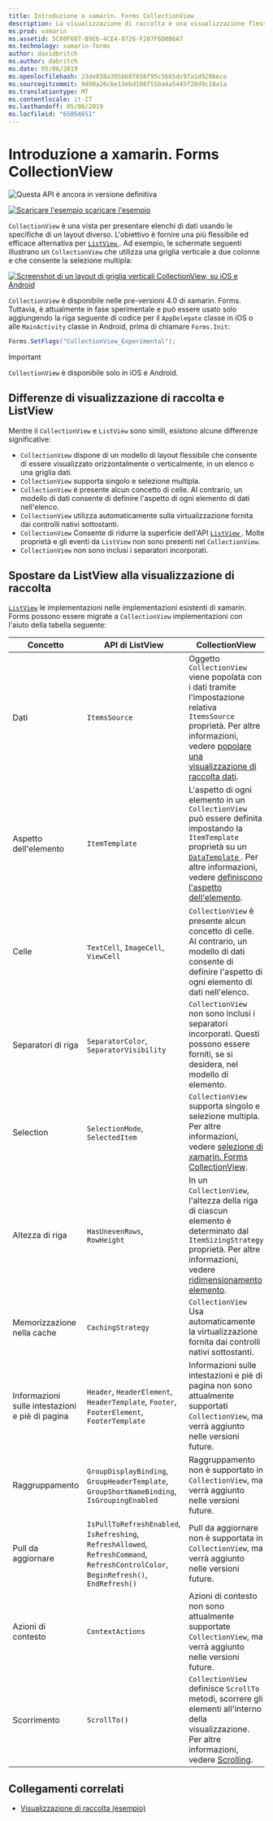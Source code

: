 ```yaml
---
title: Introduzione a xamarin. Forms CollectionView
description: La visualizzazione di raccolta è una visualizzazione flessibile ed efficiente per presentare elenchi di dati usando le specifiche di un layout diverso.
ms.prod: xamarin
ms.assetid: 5C08F687-B9E6-4CE4-8726-F287F6D0B6A7
ms.technology: xamarin-forms
author: davidbritch
ms.author: dabritch
ms.date: 05/06/2019
ms.openlocfilehash: 23de838a395b68f656f95c5665dc97a1d928bece
ms.sourcegitcommit: 9d90a26cbe13ebd106f55ba4a5445f28d9c18a1a
ms.translationtype: MT
ms.contentlocale: it-IT
ms.lasthandoff: 05/06/2019
ms.locfileid: "65054651"
---
```

# <a name="xamarinforms-collectionview-introduction"></a>Introduzione a xamarin. Forms CollectionView

![](~/media/shared/preview.png "Questa API è ancora in versione definitiva")

[![Scaricare l'esempio](~/media/shared/download.png) scaricare l'esempio](https://github.com/xamarin/xamarin-forms-samples/tree/forms40/UserInterface/CollectionViewDemos/)

`CollectionView` è una vista per presentare elenchi di dati usando le specifiche di un layout diverso. L'obiettivo è fornire una più flessibile ed efficace alternativa per [ `ListView` ](xref:Xamarin.Forms.ListView). Ad esempio, le schermate seguenti illustrano un `CollectionView` che utilizza una griglia verticale a due colonne e che consente la selezione multipla:

[![Screenshot di un layout di griglia verticali CollectionView, su iOS e Android](introduction-images/verticalgrid-multipleselection.png "layout di griglia verticali CollectionView con selezione multipla")](introduction-images/verticalgrid-multipleselection-large.png#lightbox "layout di griglia verticali CollectionView con selezione multipla")

`CollectionView` è disponibile nelle pre-versioni 4.0 di xamarin. Forms. Tuttavia, è attualmente in fase sperimentale e può essere usato solo aggiungendo la riga seguente di codice per il `AppDelegate` classe in iOS o alle `MainActivity` classe in Android, prima di chiamare `Forms.Init`:

```csharp
Forms.SetFlags("CollectionView_Experimental");
```

> [!IMPORTANT]
> `CollectionView` è disponibile solo in iOS e Android.

## <a name="collectionview-and-listview-differences"></a>Differenze di visualizzazione di raccolta e ListView

Mentre il `CollectionView` e `ListView` sono simili, esistono alcune differenze significative:

- `CollectionView` dispone di un modello di layout flessibile che consente di essere visualizzato orizzontalmente o verticalmente, in un elenco o una griglia dati.
- `CollectionView` supporta singolo e selezione multipla.
- `CollectionView` è presente alcun concetto di celle. Al contrario, un modello di dati consente di definire l'aspetto di ogni elemento di dati nell'elenco.
- `CollectionView` utilizza automaticamente sulla virtualizzazione fornita dai controlli nativi sottostanti.
- `CollectionView` Consente di ridurre la superficie dell'API [ `ListView` ](xref:Xamarin.Forms.ListView). Molte proprietà e gli eventi da `ListView` non sono presenti nel `CollectionView`.
- `CollectionView` non sono inclusi i separatori incorporati.

## <a name="move-from-listview-to-collectionview"></a>Spostare da ListView alla visualizzazione di raccolta

[`ListView`](xref:Xamarin.Forms.ListView) le implementazioni nelle implementazioni esistenti di xamarin. Forms possono essere migrate a `CollectionView` implementazioni con l'aiuto della tabella seguente:

| Concetto | API di ListView | CollectionView |
|---|---|---|
| Dati | `ItemsSource` | Oggetto `CollectionView` viene popolata con i dati tramite l'impostazione relativa `ItemsSource` proprietà. Per altre informazioni, vedere [popolare una visualizzazione di raccolta dati](populate-data.md#populate-a-collectionview-with-data). |
| Aspetto dell'elemento | `ItemTemplate` | L'aspetto di ogni elemento in un `CollectionView` può essere definita impostando la `ItemTemplate` proprietà su un [ `DataTemplate` ](xref:Xamarin.Forms.DataTemplate). Per altre informazioni, vedere [definiscono l'aspetto dell'elemento](populate-data.md#define-item-appearance). |
| Celle | `TextCell`, `ImageCell`, `ViewCell` | `CollectionView` è presente alcun concetto di celle. Al contrario, un modello di dati consente di definire l'aspetto di ogni elemento di dati nell'elenco. |
| Separatori di riga | `SeparatorColor`, `SeparatorVisibility` | `CollectionView` non sono inclusi i separatori incorporati. Questi possono essere forniti, se si desidera, nel modello di elemento. |
| Selection | `SelectionMode`, `SelectedItem` | `CollectionView` supporta singolo e selezione multipla. Per altre informazioni, vedere [selezione di xamarin. Forms CollectionView](selection.md). |
| Altezza di riga | `HasUnevenRows`, `RowHeight` | In un `CollectionView`, l'altezza della riga di ciascun elemento è determinato dal `ItemSizingStrategy` proprietà. Per altre informazioni, vedere [ridimensionamento elemento](layout.md#item-sizing).|
| Memorizzazione nella cache | `CachingStrategy` | `CollectionView` Usa automaticamente la virtualizzazione fornita dai controlli nativi sottostanti. |
| Informazioni sulle intestazioni e piè di pagina | `Header`, `HeaderElement`, `HeaderTemplate`, `Footer`, `FooterElement`, `FooterTemplate` | Informazioni sulle intestazioni e piè di pagina non sono attualmente supportati `CollectionView`, ma verrà aggiunto nelle versioni future.|
| Raggruppamento | `GroupDisplayBinding`, `GroupHeaderTemplate`, `GroupShortNameBinding`, `IsGroupingEnabled` | Raggruppamento non è supportato in `CollectionView`, ma verrà aggiunto nelle versioni future. |
| Pull da aggiornare | `IsPullToRefreshEnabled`, `IsRefreshing`, `RefreshAllowed`, `RefreshCommand`, `RefreshControlColor`, `BeginRefresh()`, `EndRefresh()` | Pull da aggiornare non è supportata in `CollectionView`, ma verrà aggiunto nelle versioni future. |
| Azioni di contesto | `ContextActions` | Azioni di contesto non sono attualmente supportate `CollectionView`, ma verrà aggiunto nelle versioni future. |
| Scorrimento | `ScrollTo()` | `CollectionView` definisce `ScrollTo` metodi, scorrere gli elementi all'interno della visualizzazione. Per altre informazioni, vedere [Scrolling](scrolling.md). |

## <a name="related-links"></a>Collegamenti correlati

- [Visualizzazione di raccolta (esempio)](https://github.com/xamarin/xamarin-forms-samples/tree/forms40/UserInterface/CollectionViewDemos/)
